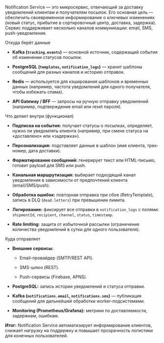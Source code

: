 Notification Service — это микросервис, отвечающий за доставку уведомлений клиентам и получателям посылок. Его основная цель — обеспечить своевременное информирование о ключевых изменениях (новый статус, прибытие в сортировочный центр, доставка, задержка). Сервис поддерживает несколько каналов коммуникации: email, SMS, push-уведомления.

Откуда берёт данные

- **Kafka (`tracking.events`)** — основной источник, содержащий события об изменении статусов посылок.
    
- **PostgreSQL (`templates`, `notification_logs`)** — хранит шаблоны сообщений для разных каналов и историю отправок.
    
- **Redis** — используется для кэширования шаблонов и временных данных (например, частота уведомлений для одного получателя, чтобы избежать спама).
    
- **API Gateway / BFF** — запросы на ручную отправку уведомлений (например, подтверждение email или reset пароля).
    

Что делает внутри (функционал)

- **Подписка на события:** получает статусы о посылках, определяет, нужно ли уведомлять клиента (например, при смене статуса на «доставлено» или «задержка»).
    
- **Персонализация:** подставляет данные в шаблон (имя клиента, трек-номер, дата доставки).
    
- **Форматирование сообщений:** генерирует текст или HTML-письмо, готовит payload для SMS или push.
    
- **Канальная маршрутизация:** выбирает подходящий канал уведомления в зависимости от предпочтений клиента (email/SMS/push).
    
- **Обработка ошибок:** повторная отправка при сбое (RetryTemplate), запись в DLQ (`dead.letters`) при превышении лимита.
    
- **Логирование:** фиксирует все отправки в `notification_logs` с полями: `shipmentId`, `recipient`, `channel`, `status`, `timestamp`.
    
- **Rate limiting:** защита от избыточной рассылки (ограничение количества уведомлений в сутки для одного пользователя).
    

Куда отправляет

- **Внешние сервисы:**
    
    - Email-провайдер (SMTP/REST API).
        
    - SMS-шлюз (REST).
        
    - Push-сервисы (Firebase, APNS).
        
- **PostgreSQL:** запись истории уведомлений и статуса отправки.
    
- **Kafka (`notifications.email`, `notifications.sms`)** — публикация сообщений для дальнейшей обработки worker-подсистемами.
    
- **Monitoring (Prometheus/Grafana):** метрики по доставляемости, задержкам, ошибкам.
    

**Итог:** Notification Service автоматизирует информирование клиентов, снижает нагрузку на поддержку и повышает прозрачность логистики для конечных пользователей.